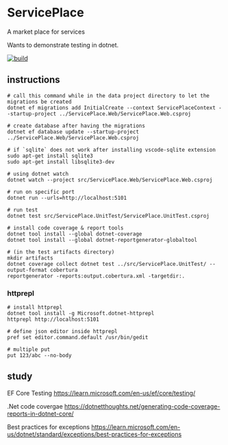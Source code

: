 # ServicePlace
A market place for services

Wants to demonstrate testing in dotnet.

[![build](https://github.com/afsharm/ServicePlace/actions/workflows/build-validation.yml/badge.svg)](https://github.com/afsharm/ServicePlace/actions/workflows/build-validation.yml)

## instructions

```
# call this command while in the data project directory to let the migrations be created
dotnet ef migrations add InitialCreate --context ServicePlaceContext --startup-project ../ServicePlace.Web/ServicePlace.Web.csproj  

# create database after having the migrations
dotnet ef database update --startup-project ../ServicePlace.Web/ServicePlace.Web.csproj 

# if `sqlite` does not work after installing vscode-sqlite extension
sudo apt-get install sqlite3
sudo apt-get install libsqlite3-dev

# using dotnet watch
dotnet watch --project src/ServicePlace.Web/ServicePlace.Web.csproj

# run on specific port
dotnet run --urls=http://localhost:5101

# run test
dotnet test src/ServicePlace.UnitTest/ServicePlace.UnitTest.csproj 

# install code coverage & report tools
dotnet tool install --global dotnet-coverage
dotnet tool install --global dotnet-reportgenerator-globaltool

# (in the test artifacts directory)
mkdir artifacts
dotnet coverage collect dotnet test ../src/ServicePlace.UnitTest/ --output-format cobertura
reportgenerator -reports:output.cobertura.xml -targetdir:.
```

### httprepl
```
# install httprepl
dotnet tool install -g Microsoft.dotnet-httprepl
httprepl http://localhost:5101

# define json editor inside httprepl
pref set editor.command.default /usr/bin/gedit

# multiple put
put 123/abc --no-body
```

## study

EF Core Testing
https://learn.microsoft.com/en-us/ef/core/testing/


.Net code covergae 
https://dotnetthoughts.net/generating-code-coverage-reports-in-dotnet-core/


Best practices for exceptions
https://learn.microsoft.com/en-us/dotnet/standard/exceptions/best-practices-for-exceptions
